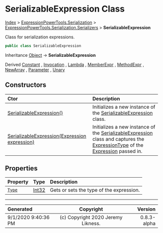 ﻿# SerializableExpression Class

[Index](../index.md) > [ExpressionPowerTools.Serialization](ExpressionPowerTools.Serialization.a.md) > [ExpressionPowerTools.Serialization.Serializers](ExpressionPowerTools.Serialization.Serializers.n.md) > **SerializableExpression**

Class for serialization expressions.

```csharp
public class SerializableExpression
```

Inheritance [Object](https://docs.microsoft.com/dotnet/api/system.object) → **SerializableExpression**

Derived  [Constant](ExpressionPowerTools.Serialization.Serializers.Constant.cs.md) ,  [Invocation](ExpressionPowerTools.Serialization.Serializers.Invocation.cs.md) ,  [Lambda](ExpressionPowerTools.Serialization.Serializers.Lambda.cs.md) ,  [MemberExpr](ExpressionPowerTools.Serialization.Serializers.MemberExpr.cs.md) ,  [MethodExpr](ExpressionPowerTools.Serialization.Serializers.MethodExpr.cs.md) ,  [NewArray](ExpressionPowerTools.Serialization.Serializers.NewArray.cs.md) ,  [Parameter](ExpressionPowerTools.Serialization.Serializers.Parameter.cs.md) ,  [Unary](ExpressionPowerTools.Serialization.Serializers.Unary.cs.md) 

## Constructors

| Ctor | Description |
| :-- | :-- |
| [SerializableExpression()](ExpressionPowerTools.Serialization.Serializers.SerializableExpression.ctor.md#serializableexpression) | Initializes a new instance of the [SerializableExpression](ExpressionPowerTools.Serialization.Serializers.SerializableExpression.cs.md) class. |
| [SerializableExpression(Expression expression)](ExpressionPowerTools.Serialization.Serializers.SerializableExpression.ctor.md#serializableexpressionexpression-expression) | Initializes a new instance of the [SerializableExpression](ExpressionPowerTools.Serialization.Serializers.SerializableExpression.cs.md) class and captures            the [ExpressionType](https://docs.microsoft.com/dotnet/api/system.linq.expressions.expressiontype) of the [Expression](https://docs.microsoft.com/dotnet/api/system.linq.expressions.expression) passed in. |
## Properties

| Property | Type | Description |
| :-- | :-- | :-- |
| [`Type`](ExpressionPowerTools.Serialization.Serializers.SerializableExpression.Type.prop.md) | [Int32](https://docs.microsoft.com/dotnet/api/system.int32) | Gets or sets the type of the expression. |


---

| Generated | Copyright | Version |
| :-- | :-: | --: |
| 9/1/2020 9:40:36 PM | (c) Copyright 2020 Jeremy Likness. | 0.8.3-alpha |
